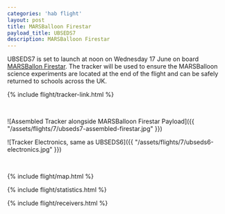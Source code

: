```yaml
---
categories: 'hab flight'
layout: post
title: MARSBalloon Firestar
payload_title: UBSEDS7
description: MARSBalloon Firestar
---
```


UBSEDS7 is set to launch at noon on Wednesday 17 June on board
[MARSBallon Firestar](http://marsballoon.com/firestar-is-go/).  The
tracker will be used to ensure the MARSBalloon science experiments are
located at the end of the flight and can be safely returned to schools
across the UK.

<!--more-->

{% include flight/tracker-link.html %}

<br/>

![Assembled Tracker alongside MARSBalloon Firestar Payload]({{ "/assets/flights/7/ubseds7-assembled-firestar.jpg" }})

![Tracker Electronics, same as UBSEDS6]({{ "/assets/flights/7/ubseds6-electronics.jpg" }})

<br/>

{% include flight/map.html %}

{% include flight/statistics.html %}

{% include flight/receivers.html %}
